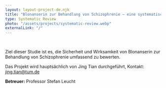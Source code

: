 ```yaml
---
layout: layout-project-de.njk
title: "Blonanserin zur Behandlung von Schizophrenie – eine systematische Cochrane-Übersicht"
type: Systematic Review
photo: "/assets/projects/systematic-review.webp"
externalLink: "/"
---
```


<br>

Ziel dieser Studie ist es, die Sicherheit und Wirksamkeit von Blonanserin zur Behandlung von Schizophrenie umfassend zu bewerten.

Das Projekt wird hauptsächlich von Jing Tian durchgeführt, Kontakt: [jing.tian@tum.de](mailto:jing.tian@tum.de)

**Betreuer:** Professor Stefan Leucht
    